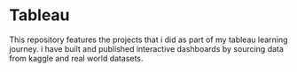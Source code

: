 # Tableau
This repository features the projects that i did as part of my tableau learning journey. i have built and published interactive dashboards by sourcing data from kaggle and real world datasets.
